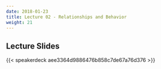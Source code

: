 ```yaml
---
date: 2018-01-23
title: Lecture 02 - Relationships and Behavior
weight: 21
---
```


## Lecture Slides
{{< speakerdeck aee3364d9886476b858c7de67a76d376 >}}
